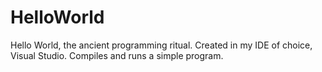 # HelloWorld
Hello World, the ancient programming ritual. Created in my IDE of choice, Visual Studio. Compiles and runs a simple program.
